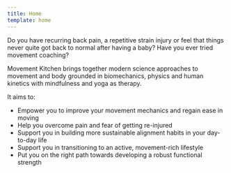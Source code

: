 ```yaml
---
title: Home
template: home
---
```


Do you have recurring back pain, a repetitive strain injury or feel that things
never quite got back to normal after having a baby? Have you ever tried movement
coaching?

Movement Kitchen brings together modern science approaches to movement and body
grounded in biomechanics, physics and human kinetics with mindfulness and yoga
as therapy.

It aims to:

* Empower you to improve your movement mechanics and regain ease in moving
* Help you overcome pain and fear of getting re-injured
* Support you in building more sustainable alignment habits in your day-to-day
  life
* Support you in transitioning to an active, movement-rich lifestyle
* Put you on the right path towards developing a robust functional strength
